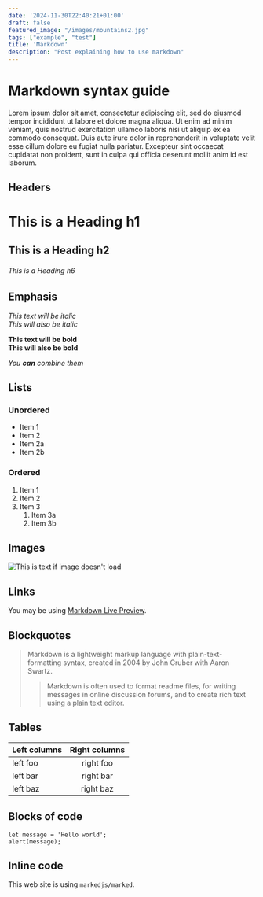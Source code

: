 ```yaml
---
date: '2024-11-30T22:40:21+01:00'
draft: false
featured_image: "/images/mountains2.jpg"
tags: ["example", "test"]
title: 'Markdown'
description: "Post explaining how to use markdown"
---
```

# Markdown syntax guide
Lorem ipsum dolor sit amet, consectetur adipiscing elit, sed do eiusmod tempor incididunt ut labore et dolore magna aliqua. Ut enim ad minim veniam, quis nostrud exercitation ullamco laboris nisi ut aliquip ex ea commodo consequat. Duis aute irure dolor in reprehenderit in voluptate velit esse cillum dolore eu fugiat nulla pariatur. Excepteur sint occaecat cupidatat non proident, sunt in culpa qui officia deserunt mollit anim id est laborum.

## Headers

# This is a Heading h1
## This is a Heading h2
###### This is a Heading h6

## Emphasis

*This text will be italic*  
_This will also be italic_

**This text will be bold**  
__This will also be bold__

_You **can** combine them_

## Lists

### Unordered

* Item 1
* Item 2
* Item 2a
* Item 2b

### Ordered

1. Item 1
2. Item 2
3. Item 3
    1. Item 3a
    2. Item 3b

## Images

![This is text if image doesn't load](/images/mountains.jpg "Mountains")

## Links

You may be using [Markdown Live Preview](https://markdownlivepreview.com/).

## Blockquotes

> Markdown is a lightweight markup language with plain-text-formatting syntax, created in 2004 by John Gruber with Aaron Swartz.
>
>> Markdown is often used to format readme files, for writing messages in online discussion forums, and to create rich text using a plain text editor.

## Tables

| Left columns  | Right columns |
| ------------- |:-------------:|
| left foo      | right foo     |
| left bar      | right bar     |
| left baz      | right baz     |

## Blocks of code

```
let message = 'Hello world';
alert(message);
```

## Inline code

This web site is using `markedjs/marked`.

